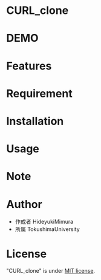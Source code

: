 # CURL_clone

# DEMO

# Features

# Requirement

# Installation

# Usage

# Note

# Author

- 作成者 HideyukiMimura
- 所属 TokushimaUniversity

# License

"CURL_clone" is under [MIT license](https://en.wikipedia.org/wiki/MIT_License).
